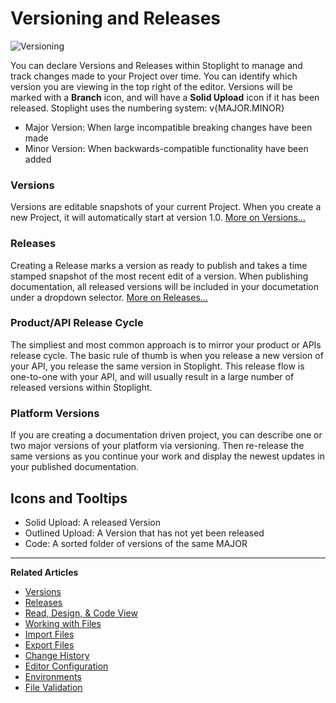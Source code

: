# Versioning and Releases

![Versioning](https://github.com/stoplightio/docs/blob/develop/assets/images/stoplight-versioning.png?raw=true)

You can declare Versions and Releases within Stoplight to manage and track changes made to your Project over time. You can identify which version you are viewing in the top right of the editor. Versions will be marked with a **Branch** icon, and will have a **Solid Upload** icon if it has been released. Stoplight uses the numbering system: v{MAJOR.MINOR}

- Major Version: When large incompatible breaking changes have been made
- Minor Version: When backwards-compatible functionality have been added

### Versions

Versions are editable snapshots of your current Project. When you create a new Project, it will automatically start at version 1.0. [More on Versions...](/platform/versioning/versions)

### Releases

Creating a Release marks a version as ready to publish and takes a time stamped snapshot of the most recent edit of a version. When publishing documentation, all released versions will be included in your documetation under a dropdown selector. [More on Releases...](/platform/versioning/releases)

### Product/API Release Cycle

The simpliest and most common approach is to mirror your product or APIs release cycle. The basic rule of thumb is when you release a new version of your API, you release the same version in Stoplight. This release flow is one-to-one with your API, and will usually result in a large number of released versions within Stoplight.

### Platform Versions

If you are creating a documentation driven project, you can describe one or two major versions of your platform via versioning. Then re-release the same versions as you continue your work and display the newest updates in your published documentation.

## Icons and Tooltips

- Solid Upload: A released Version
- Outlined Upload: A Version that has not yet been released
- Code: A sorted folder of versions of the same MAJOR

---

**Related Articles**

- [Versions](/platform/versioning/versions)
- [Releases](/platform/versioning/releases)
- [Read, Design, & Code View](/platform/editor-basics/read-design-code-view)
- [Working with Files](/platform/editor-basics/working-with-files)
- [Import Files](/platform/editor-basics/import-files)
- [Export Files](/platform/editor-basics/export-files)
- [Change History](/platform/editor-basics/change-history)
- [Editor Configuration](/platform/editor-basics/editor-configuration)
- [Environments](/platform/editor-basics/environments)
- [File Validation](/platform/editor-basics/file-validation)

